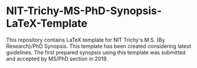 # NIT-Trichy-MS-PhD-Synopsis-LaTeX-Template
This repository contains LaTeX template for NIT Trichy's M.S. (By Research)/PhD Synopsis. This template has been created considering latest guidelines. The first prepared synopsis using this template was submitted and accepted by MS/PhD section in 2019.
